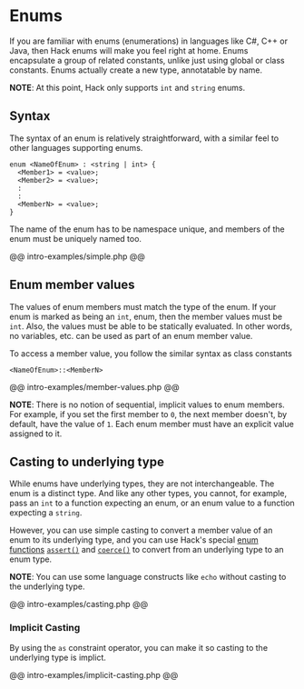 # Enums

If you are familiar with enums (enumerations) in languages like C#, C++ or Java, then Hack enums will make you feel right at home. Enums encapsulate a group of related constants, unlike just using global or class constants. Enums actually create a new type, annotatable by name. 

**NOTE**: At this point, Hack only supports `int` and `string` enums.

## Syntax

The syntax of an enum is relatively straightforward, with a similar feel to other languages supporting enums.

```
enum <NameOfEnum> : <string | int> {
  <Member1> = <value>;
  <Member2> = <value>;
  :
  :
  <MemberN> = <value>;
} 
```

The name of the enum has to be namespace unique, and members of the enum must be uniquely named too.

@@ intro-examples/simple.php @@

## Enum member values

The values of enum members must match the type of the enum. If your enum is marked as being an `int`, enum, then the member values must be `int`. Also, the values must be able to be statically evaluated. In other words, no variables, etc. can be used as part of an enum member value.

To access a member value, you follow the similar syntax as class constants

```
<NameOfEnum>::<MemberN>
```

@@ intro-examples/member-values.php @@

**NOTE**: There is no notion of sequential, implicit values to enum members. For example, if you set the first member to `0`, the next member doesn't, by default, have the value of `1`. Each enum member must have an explicit value assigned to it. 

## Casting to underlying type

While enums have underlying types, they are not interchangeable. The enum is a distinct type. And like any other types, you cannot, for example, pass an `int` to a function expecting an enum, or an enum value to a function expecting a `string`. 

However, you can use simple casting to convert a member value of an enum to its underlying type, and you can use Hack's special [enum functions](functions.md) [`assert()`](functions.md#assert) and [`coerce()`](functions.md#coerce) to convert from an underlying type to an enum type.

**NOTE**: You can use some language constructs like `echo` without casting to the underlying type.

@@ intro-examples/casting.php @@

### Implicit Casting

By using the `as` constraint operator, you can make it so casting to the underlying type is implict.

@@ intro-examples/implicit-casting.php @@
